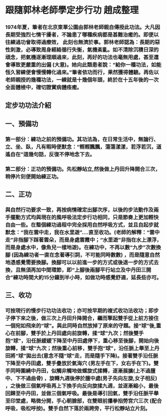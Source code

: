 # 跟隨郭林老師學定步行功  趙成整理

### 1974年夏，筆者在北京東單公園由郭林老師親自傳授此功法。大凡因長期受強烈七情干擾者，不論患了哪種疾病都是甚難治癒的。即便以往練過功曾取得過療效， 此刻也無濟於事。郭林老師認為：長期的惡性刺激，必導致周身經絡循行失衡，氣機紊亂。如不清除沉積日深的頑念，把氣機逐漸理順過來，此刻，再好的功法也毫無用處，甚至還會導致更嚴重的出偏 (大意)。她向此類患者說：“給你一種功法，如能恆久習練便會慢慢轉化過來。”筆者依功而行，果然獲得體驗。再佐以老師親授的幾種功法，一練就是十幾個年頭，終於在十五年後的一次全面體檢中，確切證實病體痊癒。

## 定步功功法介紹
## 一、預備功
### 第一部分：練功之前的預備功。其功法為，在日常生活中，無論行、立、坐、臥，凡有暇時便默念：“輕輕飄飄，蕩蕩漾漾，若浮若沉，道遙自在”這幾句話，反復不停地念下去。
### 第二部分：正功的預備功。先松靜站立,然後做上丹田升降開合三次，稍停片刻便開始練正功。

## 二、正功
### 與自然行功要求一致，再按病情確定出腳次序，以後的步法動作及兩手擺動方式均與現在的風呼吸法定步行功相同，只是節奏上更加輕快自由一些。在整個練功過程中完全採用自然呼吸方式，並且自起步就默念：“我在雲中走，我在水里遊”….直至收功。(老師的解釋：“雲中走”非指腳下踩著雲朵，而是身處雲霞中；“水里遊”非指在水上漂浮，而是身處水中，像魚兒一樣地遊)。在練功中，不再以數“九步”次數換腳 (因為練功者一直在念著導引詞，不可能同時數數) ，而是隨意自然地憑感覺需要換腳。換腳可以以前進一步的方式或後退一步的方式去換，且無須再加中間環節，即“上腳後兩腳平行站立及中丹田三開合”練功時間大約15分鐘到半小時，如做功時感覺舒適，延長些亦可。

## 三、收功
### 可按現行的慢步行功功法收功；亦可按早期的複式收功法收功；即步子停下來之後，做三次上丹田升降開合，繼而擎起雙手從上前方接住一個宛如飛來的“球”。與此同時自然放掉了原來的守題。接“球”後,重心在前腳，雙手於上丹田處向前旋轉，揉“球”九次；然後雙手抱“球”，沿任脈緩緩下降至中丹田處停下，重心移至後腳，開始向後旋轉，揉“球”九次；然後重心前移，雙手抱“球”，沿任脈上舉至上丹田將“球”拋出去(意念不隨“球”走，而是隨手下降)。接著雙手沿任脈下降至中丹田處，雙手疊放於氣海穴 (男左手在下，女右手在下)。雙手同時圍繞中丹田，似觸非觸地做螺旋式揉轉，逐漸展擴(上不過膻中、下不過曲骨) ，旋轉九週後停於膻中處(男子先向左旋,女子相反) ，之後做三個氣呼吸再上下換手向反向旋揉九週，並逐漸縮小，最後回歸至中丹田，並做三個氣呼吸。最後是導引回氣，雙手沿任脈平舉至印堂處，略微分開，手心朝臉部，在雙眼前攥拳掐勞宮穴三次 (配合呼吸，吸松呼按)。雙手自然下落於兩跨旁，平行松靜站立片刻。
